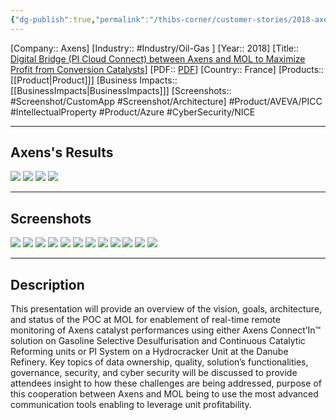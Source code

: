 ```yaml
---
{"dg-publish":true,"permalink":"/thibs-corner/customer-stories/2018-axens-digital-bridge-pi-cloud-connect-between-axens-and-mol-to-maximize-profit-from-conversion-catalysts/"}
---
```


[Company:: Axens]
[Industry:: #Industry/Oil-Gas ]
[Year:: 2018]
[Title:: [Digital Bridge (PI Cloud Connect) between Axens and MOL to Maximize Profit from Conversion Catalysts](https://resources.osisoft.com/presentations/digital-bridge--pi-cloud-connectx-between-axens-and-mol-to-maximize-profit-from-conversion-catalysts/)]
[PDF:: [PDF](https://cdn.osisoft.com/osi/presentations/2018-uc-san-francisco/UC18NA-D2IT07-MOL-MHaragovics-Digital-Bridge-Axens-MOL-to-Maximize-Profit-Conversion-Catalysts.pdf)]
[Country:: France]
[Products:: [[Product\|Product]]]
[Business Impacts:: [[BusinessImpacts\|BusinessImpacts]]]
[Screenshots:: #Screenshot/CustomApp #Screenshot/Architecture]
#Product/AVEVA/PICC  #IntellectualProperty #Product/Azure #CyberSecurity/NICE  

---
## Axens's Results
![](https://i.imgur.com/l8zJCWw.png)
![](https://i.imgur.com/qRW0dfY.png)
![](https://i.imgur.com/Gzms06t.png)
![](https://i.imgur.com/M1tXf14.png)

---
## Screenshots
![](https://i.imgur.com/33ky5Kb.png)
![](https://i.imgur.com/8ujOGoj.png)
![](https://i.imgur.com/yPDhG1r.png)
![](https://i.imgur.com/z5fSob7.png)
![](https://i.imgur.com/eb58sNC.png)
![](https://i.imgur.com/SFnNjbB.png)
![](https://i.imgur.com/hlsbR4B.png)
![](https://i.imgur.com/rJO5bOy.png)
![](https://i.imgur.com/3Aaa4fl.png)
![](https://i.imgur.com/TIJrlDk.png)
![](https://i.imgur.com/NeTkQ2l.png)
![](https://i.imgur.com/O9uQsFa.png)


---
## Description
This presentation will provide an overview of the vision, goals, architecture, and status of the POC at MOL for enablement of real-time remote monitoring of Axens catalyst performances using either Axens Connect’In™ solution on Gasoline Selective Desulfurisation and Continuous Catalytic Reforming units or PI System on a Hydrocracker Unit at the Danube Refinery. Key topics of data ownership, quality, solution’s functionalities, governance, security, and cyber security will be discussed to provide attendees insight to how these challenges are being addressed, purpose of this cooperation between Axens and MOL being to use the most advanced communication tools enabling to leverage unit profitability.